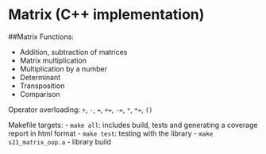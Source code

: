 # Matrix (C++ implementation)

##Matrix Functions:

- Addition, subtraction of matrices
- Matrix multiplication
- Multiplication by a number
- Determinant
- Transposition
- Сomparison

Operator overloading: `+`, `-`, `=`, `+=`, `-=`, `*`, `*=`, `()`

Makefile targets:
    - `make all`: includes build, tests and generating a coverage report in html format
    - `make test`: testing with the <gtest> library
    - `make s21_matrix_oop.a` - library build
